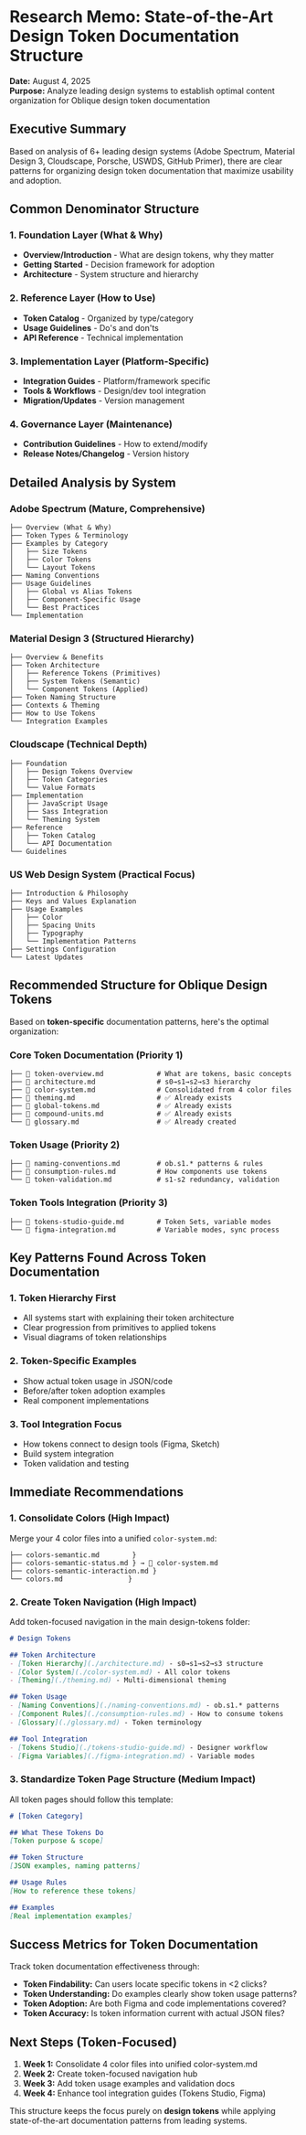 # Research Memo: State-of-the-Art Design Token Documentation Structure

**Date:** August 4, 2025  
**Purpose:** Analyze leading design systems to establish optimal content organization for Oblique design token documentation

## Executive Summary

Based on analysis of 6+ leading design systems (Adobe Spectrum, Material Design 3, Cloudscape, Porsche, USWDS, GitHub Primer), there are clear patterns for organizing design token documentation that maximize usability and adoption.

## Common Denominator Structure

### 1. **Foundation Layer** (What & Why)
- **Overview/Introduction** - What are design tokens, why they matter
- **Getting Started** - Decision framework for adoption
- **Architecture** - System structure and hierarchy

### 2. **Reference Layer** (How to Use)
- **Token Catalog** - Organized by type/category
- **Usage Guidelines** - Do's and don'ts
- **API Reference** - Technical implementation

### 3. **Implementation Layer** (Platform-Specific)
- **Integration Guides** - Platform/framework specific
- **Tools & Workflows** - Design/dev tool integration
- **Migration/Updates** - Version management

### 4. **Governance Layer** (Maintenance)
- **Contribution Guidelines** - How to extend/modify
- **Release Notes/Changelog** - Version history

## Detailed Analysis by System

### Adobe Spectrum (Mature, Comprehensive)
```
├── Overview (What & Why)
├── Token Types & Terminology 
├── Examples by Category
│   ├── Size Tokens
│   ├── Color Tokens  
│   └── Layout Tokens
├── Naming Conventions
├── Usage Guidelines
│   ├── Global vs Alias Tokens
│   ├── Component-Specific Usage
│   └── Best Practices
└── Implementation
```

### Material Design 3 (Structured Hierarchy)
```
├── Overview & Benefits
├── Token Architecture
│   ├── Reference Tokens (Primitives)
│   ├── System Tokens (Semantic)
│   └── Component Tokens (Applied)
├── Token Naming Structure
├── Contexts & Theming
├── How to Use Tokens
└── Integration Examples
```

### Cloudscape (Technical Depth)
```
├── Foundation
│   ├── Design Tokens Overview
│   ├── Token Categories
│   └── Value Formats
├── Implementation
│   ├── JavaScript Usage
│   ├── Sass Integration
│   └── Theming System
├── Reference
│   ├── Token Catalog
│   └── API Documentation
└── Guidelines
```

### US Web Design System (Practical Focus)
```
├── Introduction & Philosophy
├── Keys and Values Explanation
├── Usage Examples
│   ├── Color
│   ├── Spacing Units
│   ├── Typography
│   └── Implementation Patterns
├── Settings Configuration
└── Latest Updates
```

## Recommended Structure for Oblique Design Tokens

Based on **token-specific** documentation patterns, here's the optimal organization:

### **Core Token Documentation** (Priority 1)
```
├── 📄 token-overview.md             # What are tokens, basic concepts
├── 📄 architecture.md               # s0→s1→s2→s3 hierarchy
├── 📄 color-system.md               # Consolidated from 4 color files
├── 📄 theming.md                    # ✅ Already exists
├── 📄 global-tokens.md              # ✅ Already exists
├── 📄 compound-units.md             # ✅ Already exists
└── 📄 glossary.md                   # ✅ Already created
```

### **Token Usage** (Priority 2)
```
├── 📄 naming-conventions.md         # ob.s1.* patterns & rules
├── 📄 consumption-rules.md          # How components use tokens
└── 📄 token-validation.md           # s1-s2 redundancy, validation
```

### **Token Tools Integration** (Priority 3)
```
├── 📄 tokens-studio-guide.md        # Token Sets, variable modes
└── 📄 figma-integration.md          # Variable modes, sync process
```

## Key Patterns Found Across Token Documentation

### 1. **Token Hierarchy First**
- All systems start with explaining their token architecture
- Clear progression from primitives to applied tokens
- Visual diagrams of token relationships

### 2. **Token-Specific Examples**
- Show actual token usage in JSON/code
- Before/after token adoption examples  
- Real component implementations

### 3. **Tool Integration Focus**
- How tokens connect to design tools (Figma, Sketch)
- Build system integration
- Token validation and testing

## Immediate Recommendations

### 1. **Consolidate Colors** (High Impact)
Merge your 4 color files into a unified `color-system.md`:
```
├── colors-semantic.md        }
├── colors-semantic-status.md } → 📄 color-system.md
├── colors-semantic-interaction.md }
└── colors.md                }
```

### 2. **Create Token Navigation** (High Impact)
Add token-focused navigation in the main design-tokens folder:
```markdown
# Design Tokens

## Token Architecture
- [Token Hierarchy](./architecture.md) - s0→s1→s2→s3 structure
- [Color System](./color-system.md) - All color tokens
- [Theming](./theming.md) - Multi-dimensional theming

## Token Usage
- [Naming Conventions](./naming-conventions.md) - ob.s1.* patterns
- [Component Rules](./consumption-rules.md) - How to consume tokens
- [Glossary](./glossary.md) - Token terminology

## Tool Integration
- [Tokens Studio](./tokens-studio-guide.md) - Designer workflow
- [Figma Variables](./figma-integration.md) - Variable modes
```

### 3. **Standardize Token Page Structure** (Medium Impact)
All token pages should follow this template:
```markdown
# [Token Category]

## What These Tokens Do
[Token purpose & scope]

## Token Structure
[JSON examples, naming patterns]

## Usage Rules
[How to reference these tokens]

## Examples
[Real implementation examples]
```

## Success Metrics for Token Documentation

Track token documentation effectiveness through:
- **Token Findability:** Can users locate specific tokens in <2 clicks?
- **Token Understanding:** Do examples clearly show token usage patterns?
- **Token Adoption:** Are both Figma and code implementations covered?
- **Token Accuracy:** Is token information current with actual JSON files?

## Next Steps (Token-Focused)

1. **Week 1:** Consolidate 4 color files into unified color-system.md
2. **Week 2:** Create token-focused navigation hub 
3. **Week 3:** Add token usage examples and validation docs
4. **Week 4:** Enhance tool integration guides (Tokens Studio, Figma)

This structure keeps the focus purely on **design tokens** while applying state-of-the-art documentation patterns from leading systems.
